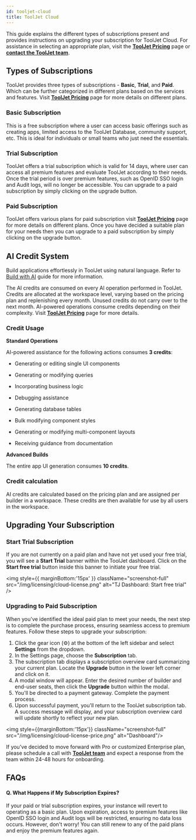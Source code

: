 ```yaml
---
id: tooljet-cloud
title: ToolJet Cloud
---
```


This guide explains the different types of subscriptions present and provides instructions on upgrading your subscription for ToolJet Cloud. For assistance in selecting an appropriate plan, visit the **[ToolJet Pricing](https://www.tooljet.ai/pricing)** page or **[contact the ToolJet team](mailto:hello@tooljet.com)**.

<div style={{paddingTop:'24px'}}>

## Types of Subscriptions

ToolJet provides three types of subscriptions - **Basic**, **Trial**, and **Paid**. Which can be further categorized in different plans based on the services and features. Visit **[ToolJet Pricing](https://www.tooljet.ai/pricing)** page for more details on different plans.

### Basic Subscription

This is a free subscription where a user can access basic offerings such as creating apps, limited access to the ToolJet Database, community support, etc. This is ideal for individuals or small teams who just need the essentials.

### Trial Subscription

ToolJet offers a trial subscription which is valid for 14 days, where user can access all premium features and evaluate ToolJet according to their needs. Once the trial period is over premium features, such as OpenID SSO login and Audit logs, will no longer be accessible. You can upgrade to a paid subscription by simply clicking on the upgrade button.

### Paid Subscription

ToolJet offers various plans for paid subscription visit **[ToolJet Pricing](https://www.tooljet.ai/pricing)** page for more details on different plans. Once you have decided a suitable plan for your needs then you can upgrade to a paid subscription by simply clicking on the upgrade button.

</div>

## AI Credit System

Build applications effortlessly in ToolJet using natural language. Refer to [Build with AI](/docs/build-with-ai/overview) guide for more information. 


The AI credits are consumed on every AI operation performed in ToolJet. Credits are allocated at the workspace level, varying based on the pricing plan and replenishing every month. Unused credits do not carry over to the next month. AI-powered operations consume credits depending on their complexity. Visit **[ToolJet Pricing](https://www.tooljet.ai/pricing)** page for more details.


### Credit Usage

**Standard Operations**


AI-powered assistance for the following actions consumes **3 credits**:


- Generating or editing single UI components


- Generating or modifying queries


- Incorporating business logic


- Debugging assistance


- Generating database tables


- Bulk modifying component styles


- Generating or modifying multi-component layouts


- Receiving guidance from documentation


**Advanced Builds**

The entire app UI generation consumes **10 credits**.


### Credit calculation
AI credits are calculated based on the pricing plan and are assigned per builder in a workspace. These credits are then available for use by all users in the workspace.


<div style={{paddingTop:'24px'}}>

## Upgrading Your Subscription

### Start Trial Subscription

If you are not currently on a paid plan and have not yet used your free trial, you will see a **Start Trial** banner within the ToolJet dashboard. Click on the **Start free trial** button inside this banner to initiate your free trial.

<img style={{ marginBottom:'15px' }} className="screenshot-full" src="/img/licensing/cloud-license.png" alt="TJ Dashboard: Start free trial" />

### Upgrading to Paid Subscription

When you've identified the ideal paid plan to meet your needs, the next step is to complete the purchase process, ensuring seamless access to premium features. Follow these steps to upgrade your subscription:

1. Click the gear icon (⚙️) at the bottom of the left sidebar and select **Settings** from the dropdown.
2. In the Settings page, choose the **Subscription** tab.
3. The subscription tab displays a subscription overview card summarizing your current plan. Locate the **Upgrade** button in the lower left corner and click on it.
4. A modal window will appear. Enter the desired number of builder and end-user seats, then click the **Upgrade** button within the modal.
5. You'll be directed to a payment gateway. Complete the payment process.
6. Upon successful payment, you'll return to the ToolJet subscription tab. A success message will display, and your subscription overview card will update shortly to reflect your new plan.

<img style={{marginBottom:'15px'}} className="screenshot-full" src="/img/licensing/cloud-license-price.png" alt="Dashboard"/>

If you've decided to move forward with Pro or customized Enterprise plan, please schedule a call with **[ToolJet team](mailto:hello@tooljet.com)** and expect a response from the team within 24-48 hours for onboarding.

</div>

<div style={{paddingTop:'24px'}}>

## FAQs

#### Q. What Happens if My Subscription Expires?

If your paid or trial subscription expires, your instance will revert to operating as a basic plan. Upon expiration, access to premium features like OpenID SSO login and Audit logs will be restricted, ensuring no data loss occurs. However, don't worry! You can still renew to any of the paid plans and enjoy the premium features again.

</div>
